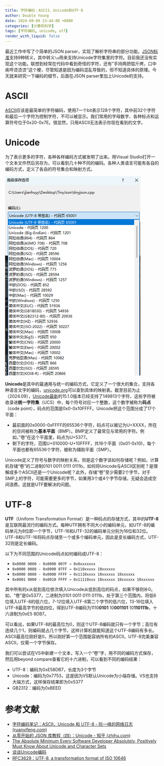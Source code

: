 ```yaml
---
title: 字符编码：ASCII、Unicode和UTF-8
author: Double Young
date: 2024-09-09 23:44:00 +0800
categories: [计算机科学]
tags: [字符编码, unicode, utf]
render_with_liquid: false
---
```


最近工作中写了个简单的JSON parser，实现了解析字符串的部分功能。[JSON标准](https://www.json.org/json-en.html)支持9种转义，其中转义`\u`用来支持Unicode字符集里的字符。目前我还没有实现这个功能。联想到经常在代码中看到奇怪的字符，还有”手持两把锟斤拷，口中疾呼烫烫烫“这个梗，尽管知道是因为编码混乱导致的，但不知道具体的原理。今天就来研究一下编码的细节，后面在JSON parser里加上Unicode的支持。

# ASCII

[ASCII](https://computersciencewiki.org/index.php/ASCII)应该是最简单的字符编码，使用7一个bit表示128个字符，其中前32个字符和最后一个字符为控制字符，不可以被显示。我们常用的字母数字、各种标点和运算符号位于0x20-0x7E。很显然，只用ASCII无法表示你现在看到的文字。

# Unicode

为了表示更多的字符，各种各样编码方式被发明了出来。用Visual Studio打开一个文本文件然后另存为，可以看到几十种不同的编码。各种人类语言可能有各自的编码方式，定义了各自的符号集合和映射方式。

![image.png](/assets/img/20240909/image.png)

**Unicode**是其中的最通用与统一的编码方式，它定义了一个很大的集合，支持各种语言文字的编码，[unicode.org](https://home.unicode.org/)可以查到具体的映射表。截至目前为止（2024.09），[Unicode最新](https://www.unicode.org/versions/latest)的15.1.0版本已经支持了149813个字符，这些字符被收录进**统一字符集**（UCS）中，每个符号对应一个整数，这个数字被称为**码点**（code point），码点的范围是0x0-0x10FFFF。Unicode把这个范围分成了17个平面：

- 最前面的0x0000-0xFFFF的65536个字符，码点可以被记为U+XXXX，所在的空间被称为**基本平面**（BMP）。BMP定义了最常见与常用的字符。例如，”卷“在这个平面里，码点为U+5377。
- 剩下的字符，范围U+010000-U+10FFFF，共16个平面（0x01-0x10)，每个平面也都有65536个字符，被称为辅助平面（SMP）。

Unicode定义了符号与数字的映射关系，但是这个数字该如何存储呢？例如，计算机存储“卷”的二进制0101 0011 0111 0111b，如何将Unicode与ASCII区别呢？是理解成多个ASCII还是一个Unicode呢？此外，存储“卷”至少需要2个字节，对于SMP上的字符，可能需要更多的字节，如果用3个或4个字节存储，无疑会造成空间浪费。这就是UTF要解决的问题。

# UTF-8

**UTF**（Uniform Transformation Format）是一种码点的存储方式，其中的**UTF-8**是互联网最流行的编码方式。每种UTF拥有不同大小的编码单元，如UTF-8的编码单元为8位即一个字节，UTF-16和UTF-32的编码单元分别为16位和32位。UTF-8和UTF-16将码点存储至一个或多个编码单元，因此是变长编码方式，UTF-32则是定长编码。

以下为不同范围的Unicode码点如何编码成UTF-8：

- `0x0000 0000 - 0x0000 007F → 0x0xxxxxxx`
- `0x0000 0080 - 0x0000 07FF → 0x110xxxxx 10xxxxxx`
- `0x0000 0800 - 0x0000 FFFF → 0x1110xxxx 10xxxxxx 10xxxxxx`
- `0x0001 0000 - 0x0010 FFFF → 0x11110xxx 10xxxxxx 10xxxxxx 10xxxxxx`

其中所有的x从低到高位依次填入Unicode从低到高位的码点，如果不够则补0。如，“卷”是0x5377，二进制为0101 0011 0111 0111b，处于第三个范围内，将低6位填入UTF-8的低六位，7-12位填入UTF-8第二个字节的低六位，13-16位填入UTF-8最高字节的低四位，得到UTF-8编码为1110**0101** 10**001101** 10**110111b**，十六进制为0xE5 8DB7。

可以看出，如果UTF-8的最高位为0，则这个UTF-8编码就只有一个字节；高位有连续几个1，则编码就占几个字节，这样计算机就能知道这个UTF-8编码有多长。ASCII最高位刚好是0，所以刚好第一个范围能容纳所有的ASCII，UTF-8完美兼容ASCII，仅需一个字节保存。

我们可以尝试在VS中新建一个文本，写入一个“卷”字，用不同的编码方式保存，然后用beyond compare查看它的十六进制，可以看到不同的编码结果：

- UTF-8：编码为0xE58DB7，长度为3个字节
- Unicode：编码为0x7753，这是因为VS默认Unicode为小端存储。VS也支持大端方式，这样保存结果即为0x5377
- GB2312：编码为0xBEED

# 参考文献

- [字符编码笔记：ASCII，Unicode 和 UTF-8 - 阮一峰的网络日志 (ruanyifeng.com)](https://www.ruanyifeng.com/blog/2007/10/ascii_unicode_and_utf-8.html)
- [从零开始的 JSON 库教程（四）：Unicode - 知乎 (zhihu.com)](https://zhuanlan.zhihu.com/p/22731540)
- [The Absolute Minimum Every Software Developer Absolutely, Positively Must Know About Unicode and Character Sets](https://www.joelonsoftware.com/articles/Unicode.html)
- [谈谈Unicode编码](https://www.pconline.com.cn/pcedu/empolder/gj/other/0505/616631.html)
- [RFC3629：UTF-8, a transformation format of ISO 10646](https://www.ietf.org/rfc/rfc3629.txt)
